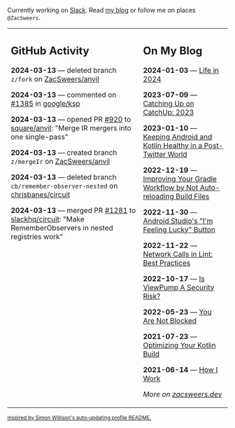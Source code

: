 Currently working on [Slack](https://slack.com/). Read [my blog](https://zacsweers.dev/) or follow me on places `@ZacSweers`.

<table><tr><td valign="top" width="60%">

## GitHub Activity
<!-- githubActivity starts -->
**2024-03-13** — deleted branch `z/fork` on [ZacSweers/anvil](https://github.com/ZacSweers/anvil)

**2024-03-13** — commented on [#1385](https://github.com/google/ksp/issues/1385#issuecomment-1995106271) in [google/ksp](https://github.com/google/ksp)

**2024-03-13** — opened PR [#920](https://github.com/square/anvil/pull/920) to [square/anvil](https://github.com/square/anvil): "Merge IR mergers into one single-pass"

**2024-03-13** — created branch `z/mergeIr` on [ZacSweers/anvil](https://github.com/ZacSweers/anvil)

**2024-03-13** — deleted branch `cb/remember-observer-nested` on [chrisbanes/circuit](https://github.com/chrisbanes/circuit)

**2024-03-13** — merged PR [#1281](https://github.com/slackhq/circuit/pull/1281) to [slackhq/circuit](https://github.com/slackhq/circuit): "Make RememberObservers in nested registries work"
<!-- githubActivity ends -->
</td><td valign="top" width="40%">

## On My Blog
<!-- blog starts -->
**2024-01-03** — [Life in 2024](https://www.zacsweers.dev/life-in-2024/)

**2023-07-09** — [Catching Up on CatchUp: 2023](https://www.zacsweers.dev/catching-up-on-catchup-2023/)

**2023-01-10** — [Keeping Android and Kotlin Healthy in a Post-Twitter World](https://www.zacsweers.dev/keeping-android-healthy/)

**2022-12-19** — [Improving Your Gradle Workflow by Not Auto-reloading Build Files](https://www.zacsweers.dev/improving-your-workflow-by-not-auto-reloading-build-files/)

**2022-11-30** — [Android Studio's "I'm Feeling Lucky" Button](https://www.zacsweers.dev/android-studios-im-feeling-lucky-button/)

**2022-11-22** — [Network Calls in Lint: Best Practices](https://www.zacsweers.dev/network-calls-in-lint-best-practices/)

**2022-10-17** — [Is ViewPump A Security Risk?](https://www.zacsweers.dev/is-viewpump-a-security-risk/)

**2022-05-23** — [You Are Not Blocked](https://www.zacsweers.dev/you-are-not-blocked/)

**2021-07-23** — [Optimizing Your Kotlin Build](https://www.zacsweers.dev/optimizing-your-kotlin-build/)

**2021-06-14** — [How I Work](https://www.zacsweers.dev/how-i-work/)
<!-- blog ends -->
_More on [zacsweers.dev](https://zacsweers.dev/)_
</td></tr></table>

<sub><a href="https://simonwillison.net/2020/Jul/10/self-updating-profile-readme/">Inspired by Simon Willison's auto-updating profile README.</a></sub>